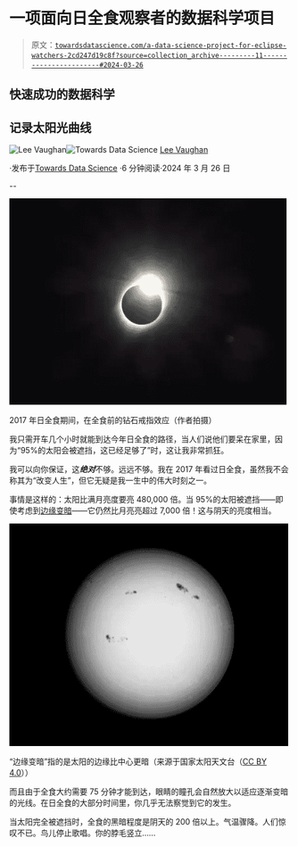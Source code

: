 # 一项面向日全食观察者的数据科学项目

> 原文：[`towardsdatascience.com/a-data-science-project-for-eclipse-watchers-2cd247d19c8f?source=collection_archive---------11-----------------------#2024-03-26`](https://towardsdatascience.com/a-data-science-project-for-eclipse-watchers-2cd247d19c8f?source=collection_archive---------11-----------------------#2024-03-26)

## 快速成功的数据科学

## 记录太阳光曲线

[](https://medium.com/@lee_vaughan?source=post_page---byline--2cd247d19c8f--------------------------------)![Lee Vaughan](https://medium.com/@lee_vaughan?source=post_page---byline--2cd247d19c8f--------------------------------)[](https://towardsdatascience.com/?source=post_page---byline--2cd247d19c8f--------------------------------)![Towards Data Science](https://towardsdatascience.com/?source=post_page---byline--2cd247d19c8f--------------------------------) [Lee Vaughan](https://medium.com/@lee_vaughan?source=post_page---byline--2cd247d19c8f--------------------------------)

·发布于[Towards Data Science](https://towardsdatascience.com/?source=post_page---byline--2cd247d19c8f--------------------------------) ·6 分钟阅读·2024 年 3 月 26 日

--

![](img/95f92377c1ac4e8f86aaf491ec047fad.png)

2017 年日全食期间，在全食前的钻石戒指效应（作者拍摄）

我只需开车几个小时就能到达今年日全食的路径，当人们说他们要呆在家里，因为“95%的太阳会被遮挡，这已经足够了”时，这让我非常抓狂。

我可以向你保证，这***绝对***不够。远远不够。我在 2017 年看过日全食，虽然我不会称其为“改变人生”，但它无疑是我一生中的伟大时刻之一。

事情是这样的：太阳比满月亮度要亮 480,000 倍。当 95%的太阳被遮挡——即使考虑到[边缘变暗](https://en.wikipedia.org/wiki/Limb_darkening)——它仍然比月亮亮超过 7,000 倍！这与阴天的亮度相当。

![](img/5cc2a93181f401a53092263cae072a92.png)

“边缘变暗”指的是太阳的边缘比中心更暗（来源于国家太阳天文台（[CC BY 4.0](https://nso.edu/about/image-use-policy/)））

而且由于全食大约需要 75 分钟才能到达，眼睛的瞳孔会自然放大以适应逐渐变暗的光线。在日全食的大部分时间里，你几乎无法察觉到它的发生。

当太阳完全被遮挡时，全食的黑暗程度是阴天的 200 倍以上。气温骤降。人们惊叹不已。鸟儿停止歌唱。你的脖毛竖立……
